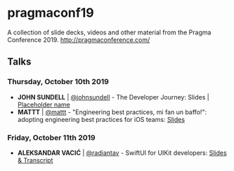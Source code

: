 # pragmaconf19
A collection of slide decks, videos and other material from the Pragma Conference 2019. http://pragmaconference.com/

## Talks
### Thursday, October 10th 2019
* **JOHN SUNDELL** | [@johnsundell](https://twitter.com/johnsundell) - The Developer Journey: Slides | [Placeholder name](https://github.com/JohnSundell/placeholder_link)
* **MATTT** | [@mattt](https://twitter.com/mattt) - "Engineering best practices, mi fan un baffo!": adopting engineering best practices for iOS teams: [Slides](https://github.com/pragmamark/pragmaconf19/blob/master/slides/pragmaconf_2019_-_mi_fan_un_baffo.pdf)

### Friday, October 11th 2019

* **ALEKSANDAR VACIĆ** | [@radiantav](https://twitter.com/radiantav) - SwiftUI for UIKit developers: [Slides & Transcript](https://speakerdeck.com/radianttap/swiftui-for-uikit-developers)
